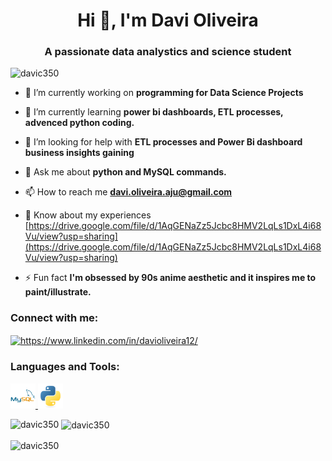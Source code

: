 <h1 align="center">Hi 👋, I'm Davi Oliveira</h1>
<h3 align="center">A passionate data analystics and science student</h3>

<p align="left"> <img src="https://komarev.com/ghpvc/?username=davic350&label=Profile%20views&color=0e75b6&style=flat" alt="davic350" /> </p>

- 🔭 I’m currently working on **programming for Data Science Projects**

- 🌱 I’m currently learning **power bi dashboards, ETL processes, advenced python coding.**

- 🤝 I’m looking for help with **ETL processes and Power Bi dashboard business insights gaining**

- 💬 Ask me about **python and MySQL commands.**

- 📫 How to reach me **davi.oliveira.aju@gmail.com**

- 📄 Know about my experiences [https://drive.google.com/file/d/1AqGENaZz5Jcbc8HMV2LqLs1DxL4i68Vu/view?usp=sharing](https://drive.google.com/file/d/1AqGENaZz5Jcbc8HMV2LqLs1DxL4i68Vu/view?usp=sharing)

- ⚡ Fun fact **I'm obsessed by 90s anime aesthetic and it inspires me to paint/illustrate.**

<h3 align="left">Connect with me:</h3>
<p align="left">
<a href="https://linkedin.com/in/https://www.linkedin.com/in/davioliveira12/" target="blank"><img align="center" src="https://raw.githubusercontent.com/rahuldkjain/github-profile-readme-generator/master/src/images/icons/Social/linked-in-alt.svg" alt="https://www.linkedin.com/in/davioliveira12/" height="30" width="40" /></a>
</p>

<h3 align="left">Languages and Tools:</h3>
<p align="left"> <a href="https://www.mysql.com/" target="_blank" rel="noreferrer"> <img src="https://raw.githubusercontent.com/devicons/devicon/master/icons/mysql/mysql-original-wordmark.svg" alt="mysql" width="40" height="40"/> </a> <a href="https://www.python.org" target="_blank" rel="noreferrer"> <img src="https://raw.githubusercontent.com/devicons/devicon/master/icons/python/python-original.svg" alt="python" width="40" height="40"/> </a> </p>

<p><img align="left" src="https://github-readme-stats.vercel.app/api/top-langs?username=davic350&show_icons=true&locale=en&layout=compact" alt="davic350" /></p>

<p>&nbsp;<img align="center" src="https://github-readme-stats.vercel.app/api?username=davic350&show_icons=true&locale=en" alt="davic350" /></p>

<p><img align="center" src="https://github-readme-streak-stats.herokuapp.com/?user=davic350&" alt="davic350" /></p>
